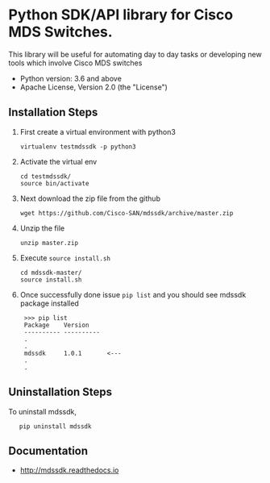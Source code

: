 # Python SDK/API library for Cisco MDS Switches.

This library will be useful for automating day to day tasks or developing new tools which involve Cisco MDS switches

* Python version: 3.6 and above
* Apache License, Version 2.0 (the "License")


## Installation Steps
1) First create a virtual environment with python3

       virtualenv testmdssdk -p python3

2) Activate the virtual env

       cd testmdssdk/
       source bin/activate
       
3) Next download the zip file from the github 

       wget https://github.com/Cisco-SAN/mdssdk/archive/master.zip
       
4) Unzip the file

       unzip master.zip 
           
5) Execute `source install.sh` 
       
       cd mdssdk-master/
       source install.sh
       
6) Once successfully done issue `pip list` and you should see mdssdk package installed
        
        >>> pip list
        Package    Version   
        ---------- ----------
        .
        . 
        mdssdk     1.0.1       <---
        .
        .
        
        
## Uninstallation Steps

To uninstall mdssdk,

       pip uninstall mdssdk
       

## Documentation

* http://mdssdk.readthedocs.io
